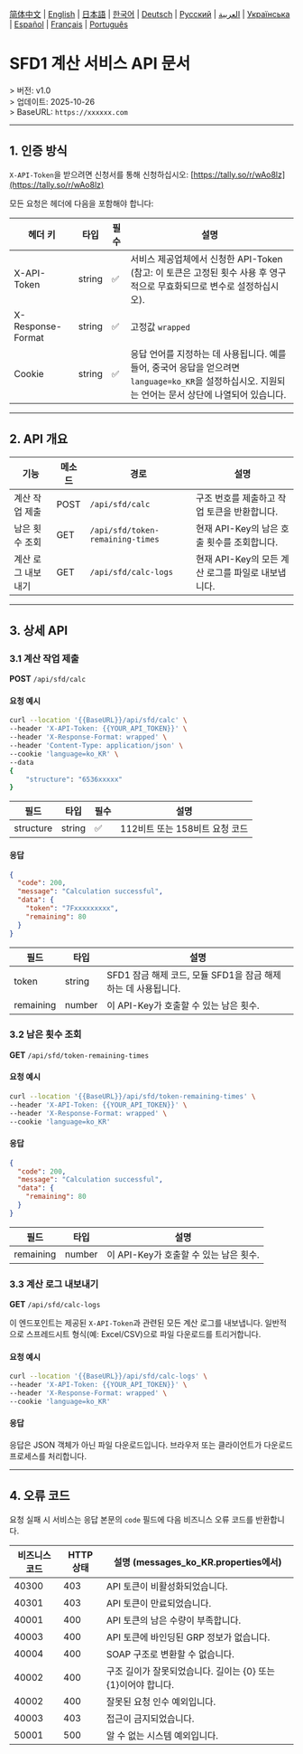 [简体中文](./README.zh.md) | [English](./README.md) | [日本語](./README.ja.md) | [한국어](./README.ko.md) | [Deutsch](./README.de.md) | [Русский](./README.ru.md) | [العربية](./README.ar.md) | [Українська](./README.uk.md) | [Español](./README.es.md) | [Français](./README.fr.md) | [Português](./README.pt.md)

# SFD1 계산 서비스 API 문서
&gt; 버전: v1.0  
&gt; 업데이트: 2025-10-26  
&gt; BaseURL: `https://xxxxxx.com`

---

## 1. 인증 방식

`X-API-Token`을 받으려면 신청서를 통해 신청하십시오: [https://tally.so/r/wAo8lz](https://tally.so/r/wAo8lz)

모든 요청은 헤더에 다음을 포함해야 합니다:

| 헤더 키 | 타입 | 필수 | 설명 |
|---|---|---|---|
| X-API-Token | string | ✅ | 서비스 제공업체에서 신청한 API-Token (참고: 이 토큰은 고정된 횟수 사용 후 영구적으로 무효화되므로 변수로 설정하십시오). |
| X-Response-Format | string | ✅ | 고정값 `wrapped` |
| Cookie | string | ✅ | 응답 언어를 지정하는 데 사용됩니다. 예를 들어, 중국어 응답을 얻으려면 `language=ko_KR`을 설정하십시오. 지원되는 언어는 문서 상단에 나열되어 있습니다. |

---

## 2. API 개요

| 기능 | 메소드 | 경로 | 설명 |
|---|---|---|---|
| 계산 작업 제출 | POST | `/api/sfd/calc` | 구조 번호를 제출하고 작업 토큰을 반환합니다. |
| 남은 횟수 조회 | GET | `/api/sfd/token-remaining-times`| 현재 API-Key의 남은 호출 횟수를 조회합니다. |
| 계산 로그 내보내기 | GET | `/api/sfd/calc-logs` | 현재 API-Key의 모든 계산 로그를 파일로 내보냅니다. |

---

## 3. 상세 API

### 3.1 계산 작업 제출
**POST** `/api/sfd/calc`

#### 요청 예시
```bash
curl --location '{{BaseURL}}/api/sfd/calc' \
--header 'X-API-Token: {{YOUR_API_TOKEN}}' \
--header 'X-Response-Format: wrapped' \
--header 'Content-Type: application/json' \
--cookie 'language=ko_KR' \
--data 
{
    "structure": "6536xxxxx"
}
```

| 필드 | 타입 | 필수 | 설명 |
|---|---|---|---|
| structure | string | ✅ | 112비트 또는 158비트 요청 코드 |

#### 응답
```json
{
  "code": 200,
  "message": "Calculation successful",
  "data": {
    "token": "7Fxxxxxxxxx",
    "remaining": 80
  }
}
```

| 필드 | 타입 | 설명 |
|---|---|---|
| token | string | SFD1 잠금 해제 코드, 모듈 SFD1을 잠금 해제하는 데 사용됩니다. |
| remaining | number | 이 API-Key가 호출할 수 있는 남은 횟수. |


### 3.2 남은 횟수 조회
**GET** `/api/sfd/token-remaining-times`

#### 요청 예시
```bash
curl --location '{{BaseURL}}/api/sfd/token-remaining-times' \
--header 'X-API-Token: {{YOUR_API_TOKEN}}' \
--header 'X-Response-Format: wrapped' \
--cookie 'language=ko_KR'
```

#### 응답
```json
{
  "code": 200,
  "message": "Calculation successful",
  "data": {
    "remaining": 80
  }
}
```

| 필드 | 타입 | 설명 |
|---|---|---|
| remaining | number | 이 API-Key가 호출할 수 있는 남은 횟수. |


### 3.3 계산 로그 내보내기


**GET** `/api/sfd/calc-logs`



이 엔드포인트는 제공된 `X-API-Token`과 관련된 모든 계산 로그를 내보냅니다. 일반적으로 스프레드시트 형식(예: Excel/CSV)으로 파일 다운로드를 트리거합니다.



#### 요청 예시


```bash
curl --location '{{BaseURL}}/api/sfd/calc-logs' \
--header 'X-API-Token: {{YOUR_API_TOKEN}}' \
--header 'X-Response-Format: wrapped' \
--cookie 'language=ko_KR'
```



#### 응답


응답은 JSON 객체가 아닌 파일 다운로드입니다. 브라우저 또는 클라이언트가 다운로드 프로세스를 처리합니다.



---




## 4. 오류 코드



요청 실패 시 서비스는 응답 본문의 `code` 필드에 다음 비즈니스 오류 코드를 반환합니다.



| 비즈니스 코드 | HTTP 상태 | 설명 (messages_ko_KR.properties에서) |
|---|---|---|
| 40300 | 403 | API 토큰이 비활성화되었습니다. |
| 40301 | 403 | API 토큰이 만료되었습니다. |
| 40001 | 400 | API 토큰의 남은 수량이 부족합니다. |
| 40003 | 400 | API 토큰에 바인딩된 GRP 정보가 없습니다. |
| 40004 | 400 | SOAP 구조로 변환할 수 없습니다. |
| 40002 | 400 | 구조 길이가 잘못되었습니다. 길이는 {0} 또는 {1}이어야 합니다. |
| 40002 | 400 | 잘못된 요청 인수 예외입니다. |
| 40003 | 403 | 접근이 금지되었습니다. |
| 50001 | 500 | 알 수 없는 시스템 예외입니다. |
